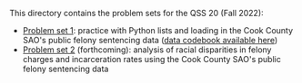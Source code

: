 This directory contains the problem sets for the QSS 20 (Fall 2022):

- [Problem set 1](https://github.com/jhaber-zz/QSS20_public/tree/main/problemsets/pset1): practice with Python lists and loading in the Cook County SAO's public felony sentencing data ([data codebook available here](https://datacatalog.cookcountyil.gov/api/views/tg8v-tm6u/files/8597cdda-f7e1-44d1-b0ce-0a4e43f8c980?download=true&filename=CCSAO%20Data%20Glossary.pdf))
- [Problem set 2](https://github.com/jhaber-zz/QSS20_public/tree/main/problemsets/pset2) (forthcoming): analysis of racial disparities in felony charges and incarceration rates using the Cook County SAO's public felony sentencing data 
